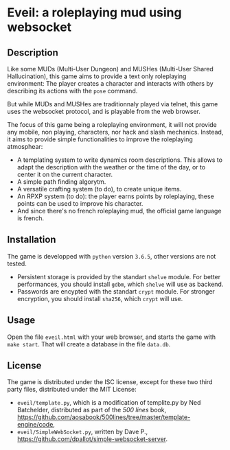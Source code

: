 # Eveil: a roleplaying mud using websocket

## Description

Like some MUDs (Multi-User Dungeon) and MUSHes (Multi-User Shared
Hallucination), this game aims to provide a text only roleplaying
environment: The player creates a character and interacts with others
by describing its actions with the `pose` command.

But while MUDs and MUSHes are traditionnaly played via telnet, this
game uses the websocket protocol, and is playable from the web browser.

The focus of this game being a roleplaying environment, it will
not provide any mobile, non playing, characters, nor hack and slash
mechanics. Instead, it aims to provide simple functionalities to improve
the roleplaying atmosphear:

- A templating system to write dynamics room descriptions. This allows to
adapt the description with the weather or the time of the day, or to center
it on the current character.
- A simple path finding algorytm.
- A versatile crafting system (to do), to create unique items.
- An RPXP system (to do): the player earns points by roleplaying, these
points can be used to improve his character.
- And since there's no french roleplaying mud, the official game language
is french.

## Installation

The game is developped with `python` version `3.6.5`, other versions
are not tested.
- Persistent storage is provided by the standart `shelve` module.
For better performances, you should install `gdbm`, which `shelve`
will use as backend.
- Passwords are encypted with the standart `crypt` module. For stronger
encryption, you should install `sha256`, which `crypt` will use.

## Usage

Open the file `eveil.html` with your web browser, and starts the game
with `make start`. That will create a database in the file `data.db`.

## License

The game is distributed under the ISC license, except for these two third
party files, distributed under the MIT License:
- `eveil/template.py`, which is a modification of templite.py by Ned Batchelder,
distributed as part of the _500 lines_ book,
<https://github.com/aosabook/500lines/tree/master/template-engine/code>,
- `eveil/SimpleWebSocket.py`, written by Dave P.,
<https://github.com/dpallot/simple-websocket-server>.
